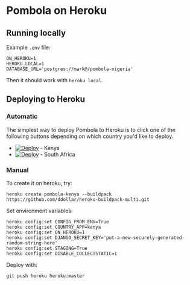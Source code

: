 # Pombola on Heroku

## Running locally

Example `.env` file:

```
ON_HEROKU=1
HEROKU_LOCAL=1
DATABASE_URL='postgres://mark@/pombola-nigeria'
```

Then it should work with `heroku local`.

## Deploying to Heroku

### Automatic

The simplest way to deploy Pombola to Heroku is to click one of the following buttons depending on which country you'd like to deploy.

- [![Deploy](https://www.herokucdn.com/deploy/button.svg)](https://heroku.com/deploy?env[COUNTRY_APP]=kenya) - Kenya
- [![Deploy](https://www.herokucdn.com/deploy/button.svg)](https://heroku.com/deploy?env[COUNTRY_APP]=south_africa) - South Africa

### Manual

To create it on heroku, try:

```
heroku create pombola-kenya --buildpack https://github.com/ddollar/heroku-buildpack-multi.git
```

Set environment variables:

```
heroku config:set CONFIG_FROM_ENV=True
heroku config:set COUNTRY_APP=kenya
heroku config:set ON_HEROKU=1
heroku config:set DJANGO_SECRET_KEY='put-a-new-securely-generated-random-string-here'
heroku config:set STAGING=True
heroku config:set DISABLE_COLLECTSTATIC=1
```

Deploy with:

```
git push heroku heroku:master
```
